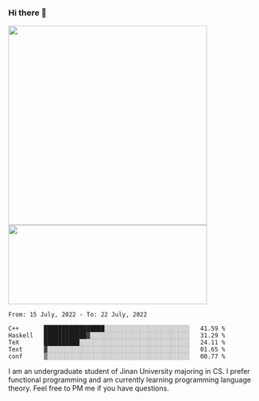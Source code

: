 ### Hi there 👋

<!--
**pe200012/pe200012** is a ✨ _special_ ✨ repository because its `README.md` (this file) appears on your GitHub profile.

Here are some ideas to get you started:

- 🔭 I’m currently working on ...
- 🌱 I’m currently learning ...
- 👯 I’m looking to collaborate on ...
- 🤔 I’m looking for help with ...
- 💬 Ask me about ...
- 📫 How to reach me: ...
- 😄 Pronouns: ...
- ⚡ Fun fact: ...
-->
<p>
    <img width="400em" src="https://github-readme-stats.vercel.app/api?username=pe200012&show_icons=true&icon_color=f44336&title_color=757de8">
    <img width="400em" height="159em" src="https://github-readme-stats.vercel.app/api/top-langs/?username=pe200012&hide=html,cmake,css&title_color=757de8&layout=compact">
</p>

<!--START_SECTION:waka-->
```text
From: 15 July, 2022 - To: 22 July, 2022

C++       █████████████████░░░░░░░░░░░░░░░░░░░░░░░░   41.59 % 
Haskell   ████████████▓░░░░░░░░░░░░░░░░░░░░░░░░░░░░   31.29 % 
TeX       ██████████░░░░░░░░░░░░░░░░░░░░░░░░░░░░░░░   24.11 % 
Text      ▓░░░░░░░░░░░░░░░░░░░░░░░░░░░░░░░░░░░░░░░░   01.65 % 
conf      ▒░░░░░░░░░░░░░░░░░░░░░░░░░░░░░░░░░░░░░░░░   00.77 % 
```
<!--END_SECTION:waka-->

I am an undergraduate student of Jinan University majoring in CS. I prefer functional programming and am currently learning programming language theory. Feel free to PM me if you have questions.
